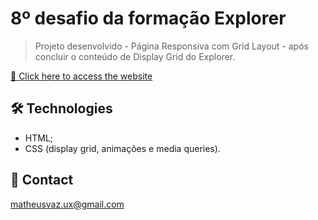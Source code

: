 # 8º desafio da formação Explorer

> Projeto desenvolvido - Página Responsiva com Grid Layout - após concluir o conteúdo de Display Grid do Explorer.

[🔗 Click here to access the website](https://matheusvaz-dev.github.io/grid-layout-phase-08/)

## 🛠️ Technologies

- HTML;
- CSS (display grid, animações e media queries).

## 📧 Contact

matheusvaz.ux@gmail.com
